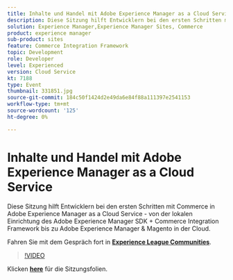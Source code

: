```yaml
---
title: Inhalte und Handel mit Adobe Experience Manager as a Cloud Service
description: Diese Sitzung hilft Entwicklern bei den ersten Schritten mit Commerce in Adobe Experience Manager as a Cloud Service - von der lokalen Einrichtung des Adobe Experience Manager SDK + Commerce Integration Framework bis zu Adobe Experience Manager & Magento in der Cloud. Diese Sitzung wurde im Rahmen des Adobe Developers Live Content-Ereignisses bereitgestellt.
solution: Experience Manager,Experience Manager Sites, Commerce
product: experience manager
sub-product: sites
feature: Commerce Integration Framework
topic: Development
role: Developer
level: Experienced
version: Cloud Service
kt: 7188
type: Event
thumbnail: 331851.jpg
source-git-commit: 184c50f1424d2e49da6e84f88a111397e2541153
workflow-type: tm+mt
source-wordcount: '125'
ht-degree: 0%

---
```



# Inhalte und Handel mit Adobe Experience Manager as a Cloud Service

Diese Sitzung hilft Entwicklern bei den ersten Schritten mit Commerce in Adobe Experience Manager as a Cloud Service - von der lokalen Einrichtung des Adobe Experience Manager SDK + Commerce Integration Framework bis zu Adobe Experience Manager &amp; Magento in der Cloud.

Fahren Sie mit dem Gespräch fort in **[Experience League Communities](http://adobe.ly/36Yd3v6)**.

>[!VIDEO](https://video.tv.adobe.com/v/331851/?quality=12&learn=on&hidetitle=true)

Klicken **[here](/help/adobe-developers-live/assets/content-commerce.pdf)** für die Sitzungsfolien.
